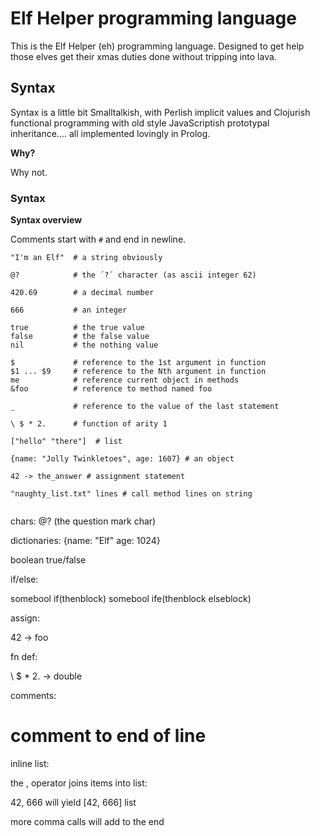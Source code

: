 # Elf Helper programming language

This is the Elf Helper (eh) programming language.
Designed to get help those elves get their xmas duties done
without tripping into lava.


## Syntax

Syntax is a little bit Smalltalkish, with Perlish implicit values and Clojurish
functional programming with old style JavaScriptish prototypal inheritance.... all implemented lovingly in Prolog.

**Why?**

Why not.


### Syntax

**Syntax overview**

Comments start with `#` and end in newline.

```
"I'm an Elf"  # a string obviously

@?            # the ´?´ character (as ascii integer 62)

420.69        # a decimal number

666           # an integer

true          # the true value
false         # the false value
nil           # the nothing value

$             # reference to the 1st argument in function
$1 ... $9     # reference to the Nth argument in function
me            # reference current object in methods
&foo          # reference to method named foo

_             # reference to the value of the last statement

\ $ * 2.      # function of arity 1

["hello" "there"]  # list

{name: "Jolly Twinkletoes", age: 1607} # an object

42 -> the_answer # assignment statement

"naughty_list.txt" lines # call method lines on string


```


chars:
@?  (the question mark char)


dictionaries:
{name: "Elf" age: 1024}

boolean
true/false

if/else:

somebool if(thenblock)
somebool ife(thenblock elseblock)

assign:

42 -> foo

fn def:

\ $ * 2. -> double

comments:

# comment to end of line


inline list:

the , operator joins items into list:

42, 666  will yield [42, 666] list

more comma calls will add to the end
